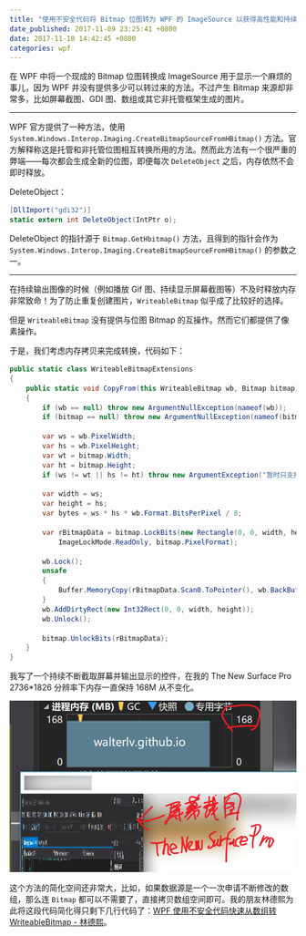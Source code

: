 ```yaml
---
title: "使用不安全代码将 Bitmap 位图转为 WPF 的 ImageSource 以获得高性能和持续小的内存占用"
date_published: 2017-11-09 23:25:41 +0800
date: 2017-11-10 14:42:45 +0800
categories: wpf
---
```


在 WPF 中将一个现成的 Bitmap 位图转换成 ImageSource 用于显示一个麻烦的事儿，因为 WPF 并没有提供多少可以转过来的方法。不过产生 Bitmap 来源却非常多，比如屏幕截图、GDI 图、数组或其它非托管框架生成的图片。

---

WPF 官方提供了一种方法，使用 `System.Windows.Interop.Imaging.CreateBitmapSourceFromHBitmap()` 方法。官方解释称这是托管和非托管位图相互转换所用的方法。然而此方法有一个很严重的弊端——每次都会生成全新的位图，即便每次 `DeleteObject` 之后，内存依然不会即时释放。

DeleteObject：

```csharp
[DllImport("gdi32")]
static extern int DeleteObject(IntPtr o);
```

DeleteObject 的指针源于 `Bitmap.GetHbitmap()` 方法，且得到的指针会作为 `System.Windows.Interop.Imaging.CreateBitmapSourceFromHBitmap()` 的参数之一。

---

在持续输出图像的时候（例如播放 Gif 图、持续显示屏幕截图等）不及时释放内存非常致命！为了防止重复创建图片，`WriteableBitmap` 似乎成了比较好的选择。

但是 `WriteableBitmap` 没有提供与位图 Bitmap 的互操作。然而它们都提供了像素操作。

于是，我们考虑内存拷贝来完成转换，代码如下：

```csharp
public static class WriteableBitmapExtensions
{
    public static void CopyFrom(this WriteableBitmap wb, Bitmap bitmap)
    {
        if (wb == null) throw new ArgumentNullException(nameof(wb));
        if (bitmap == null) throw new ArgumentNullException(nameof(bitmap));

        var ws = wb.PixelWidth;
        var hs = wb.PixelHeight;
        var wt = bitmap.Width;
        var ht = bitmap.Height;
        if (ws != wt || hs != ht) throw new ArgumentException("暂时只支持相同尺寸图片的复制。");

        var width = ws;
        var height = hs;
        var bytes = ws * hs * wb.Format.BitsPerPixel / 8;

        var rBitmapData = bitmap.LockBits(new Rectangle(0, 0, width, height),
            ImageLockMode.ReadOnly, bitmap.PixelFormat);

        wb.Lock();
        unsafe
        {
            Buffer.MemoryCopy(rBitmapData.Scan0.ToPointer(), wb.BackBuffer.ToPointer(), bytes, bytes);
        }
        wb.AddDirtyRect(new Int32Rect(0, 0, width, height));
        wb.Unlock();

        bitmap.UnlockBits(rBitmapData);
    }
}
```

我写了一个持续不断截取屏幕并输出显示的控件，在我的 The New Surface Pro 2736*1826 分辨率下内存一直保持 168M 从不变化。

![内存占用](/static/posts/2017-11-09-23-25-23.png)

这个方法的简化空间还非常大，比如，如果数据源是一个一次申请不断修改的数组，那么连 `Bitmap` 都可以不需要了，直接拷贝数组空间即可。我的朋友林德熙为此将这段代码简化得只剩下几行代码了：[WPF 使用不安全代码快速从数组转 WriteableBitmap - 林德熙](https://lindexi.gitee.io/lindexi/post/WPF-%E4%BD%BF%E7%94%A8%E4%B8%8D%E5%AE%89%E5%85%A8%E4%BB%A3%E7%A0%81%E5%BF%AB%E9%80%9F%E4%BB%8E%E6%95%B0%E7%BB%84%E8%BD%AC-WriteableBitmap.html)。

